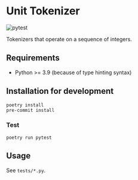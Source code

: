 # Unit Tokenizer

![pytest](https://github.com/cromz22/unit-bpe/actions/workflows/run_pytest.yml/badge.svg)

Tokenizers that operate on a sequence of integers.

## Requirements

- Python >= 3.9 (because of type hinting syntax)

## Installation for development

```
poetry install
pre-commit install
```

### Test

```
poetry run pytest
```

## Usage

See `tests/*.py`.
